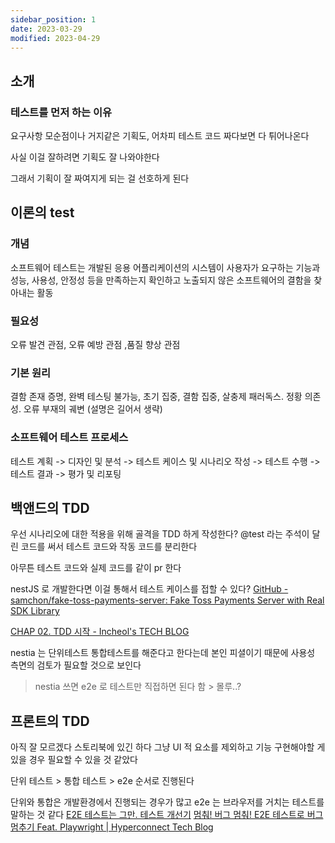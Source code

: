 ```yaml
---
sidebar_position: 1
date: 2023-03-29
modified: 2023-04-29
---
```


## 소개

### 테스트를 먼저 하는 이유

요구사항 모순점이나 거지같은 기획도, 어차피 테스트 코드 짜다보면 다 튀어나온다

사실 이걸 잘하려면 기획도 잘 나와야한다

그래서 기획이 잘 짜여지게 되는 걸 선호하게 된다

## 이론의 test

### 개념

소프트웨어 테스트는 개발된 응용 어플리케이션의 시스템이
사용자가 요구하는 기능과 성능, 사용성, 안정성 등을 만족하는지 확인하고
노출되지 않은 소프트웨어의 결함을 찾아내는 활동

### 필요성

오류 발견 관점, 오류 예방 관점 ,품질 향상 관점

### 기본 원리

결함 존재 증명, 완벽 테스팅 불가능, 초기 집중, 결함 집중, 살충제 패러독스. 정황 의존성. 오류 부재의 궤변
(설명은 길어서 생략)

### 소프트웨어 테스트 프로세스

테스트 계획 -> 디자인 및 분석 -> 테스트 케이스 및 시나리오 작성 -> 테스트 수행 -> 테스트 결과 -> 평가 및 리포팅

## 백앤드의 TDD

우선 시나리오에 대한 적용을 위해 골격을 TDD 하게 작성한다?
@test 라는 주석이 달린 코드를 써서 테스트 코드와 작동 코드를 분리한다

아무튼 테스트 코드와 실제 코드를 같이 pr 한다

nestJS 로 개발한다면 이걸 통해서 테스트 케이스를 접할 수 있다?
[GitHub - samchon/fake-toss-payments-server: Fake Toss Payments Server with Real SDK Library](https://github.com/samchon/fake-toss-payments-server)

[CHAP 02. TDD 시작 - Incheol's TECH BLOG](https://incheol-jung.gitbook.io/docs/study/undefined-3/chap-02.-tdd)

nestia 는 단위테스트 통합테스트를 해준다고 한다는데 본인 피셜이기 때문에 사용성 측면의 검토가 필요할 것으로 보인다

> nestia 쓰면 e2e 로 테스트만 직접하면 된다 함 > 몰루..?

## 프론트의 TDD

아직 잘 모르겠다
스토리북에 있긴 하다
그냥 UI 적 요소를 제외하고 기능 구현해야할 게 있을 경우
필요할 수 있을 것 같았다

단위 테스트 > 통합 테스트 > e2e 순서로 진행된다

단위와 통합은 개발환경에서 진행되는 경우가 많고
e2e 는 브라우저를 거치는 테스트를 말하는 것 같다
[E2E 테스트는 그만. 테스트 개선기](https://velog.io/@hoonki/E2E-%ED%85%8C%EC%8A%A4%ED%8A%B8%EB%8A%94-%EA%B7%B8%EB%A7%8C.-%ED%85%8C%EC%8A%A4%ED%8A%B8-%EA%B0%9C%EC%84%A0%EA%B8%B0)
[멈춰! 버그 멈춰! E2E 테스트로 버그 멈추기 Feat. Playwright | Hyperconnect Tech Blog](https://hyperconnect.github.io/2022/01/28/e2e-test-with-playwright.html)
